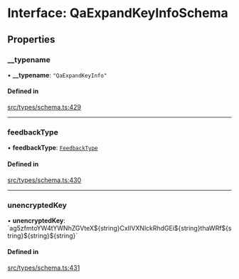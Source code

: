# Interface: QaExpandKeyInfoSchema

## Properties

### \_\_typename

• **\_\_typename**: ``"QaExpandKeyInfo"``

#### Defined in

[src/types/schema.ts:429](https://github.com/bhavjitChauhan/khan-api/blob/9bcea3fc/src/types/schema.ts#L429)

___

### feedbackType

• **feedbackType**: [`FeedbackType`](api/enums/FeedbackType.md)

#### Defined in

[src/types/schema.ts:430](https://github.com/bhavjitChauhan/khan-api/blob/9bcea3fc/src/types/schema.ts#L430)

___

### unencryptedKey

• **unencryptedKey**: \`ag5zfmtoYW4tYWNhZGVteX$\{string}CxIIVXNlckRhdGEi$\{string}thaWRf$\{string}$\{string}$\{string}\`

#### Defined in

[src/types/schema.ts:431](https://github.com/bhavjitChauhan/khan-api/blob/9bcea3fc/src/types/schema.ts#L431)
